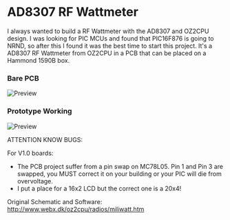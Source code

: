 # AD8307 RF Wattmeter

I always wanted to build a RF Wattmeter with the AD8307 and OZ2CPU design. I was looking for PIC MCUs and found that PIC16F876 is going to NRND, so after this I found it was the best time to start this project. It's a AD8307 RF Wattmeter from OZ2CPU in a PCB that can be placed on a Hammond 1590B box.

### Bare PCB
![Preview](https://github.com/PY1CX/AD8307-RF-Wattmeter/blob/master/BarePCB.png?raw=true)

### Prototype Working
![Preview](https://github.com/PY1CX/AD8307-RF-Wattmeter/raw/master/Prototype-Working.png)

ATTENTION KNOW BUGS:

For V1.0 boards:
- The PCB project suffer from a pin swap on MC78L05. Pin 1 and Pin 3 are swapped, you MUST correct it on your building or your PIC will die from overvoltage.
- I put a place for a 16x2 LCD but the correct one is a 20x4!


Original Schematic and Software: http://www.webx.dk/oz2cpu/radios/miliwatt.htm

